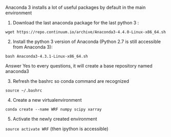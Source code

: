 Anaconda 3 installs a lot of useful packages by default in the main environment

1. Download the last anaconda package for the last python 3 :

`wget https://repo.continuum.io/archive/Anaconda3-4.4.0-Linux-x86_64.sh`

2. Install the python 3 version of Anaconda (Python 2.7 is still accessible from Anaconda 3):

`bash Anaconda3-4.3.1-Linux-x86_64.sh`

Answer Yes to every questions, it will create a base repository named anaconda3

3. Refresh the bashrc so conda command are recognized

`source ~/.bashrc` 

4. Create a new virtualenvironment

`conda create --name WRF numpy scipy xarray`

5. Activate the newly created environment

`source activate WRF` (then ipython is accessible)
